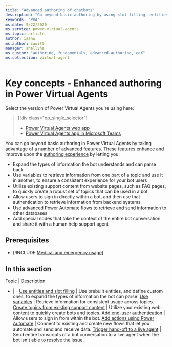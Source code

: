 ```yaml
---
title: "Advanced authoring of chatbots"
description: "Go beyond basic authoring by using slot filling, entities, variables, sign-in, live hand-off, and Power Automate flows."
keywords: "PVA"
ms.date: 9/22/2020
ms.service: power-virtual-agents
ms.topic: article
author: iaanw
ms.author: iawilt
manager: shellyha
ms.custom: "authoring, fundamentals, advanced-authoring, ceX"
ms.collection: virtual-agent
---
```



# Key concepts - Enhanced authoring in Power Virtual Agents

Select the version of Power Virtual Agents you're using here:

> [!div class="op_single_selector"]
> - [Power Virtual Agents web app](advanced-fundamentals.md)
> - [Power Virtual Agents app in Microsoft Teams](teams/advanced-fundamentals-teams.md)

You can go beyond basic authoring in Power Virtual Agents by taking advantage of a number of advanced features. These features enhance and improve upon the [authoring experience](authoring-fundamentals.md) by letting you:
- Expand the types of information the bot understands and can parse back
- Use variables to retrieve information from one part of a topic and use it in another, to ensure a consistent experience for your bot users
- Utilize existing support content from website pages, such as FAQ pages, to quickly create a robust set of topics that can be used in a bot
- Allow users to sign in directly within a bot, and then use that authentication to retrieve information from backend systems
- Use advanced Power Automate flows to retrieve and send information to other databases
- Add special nodes that take the context of the entire bot conversation and share it with a human help support agent


## Prerequisites

- [!INCLUDE [Medical and emergency usage](includes/pva-usage-limitations.md)]



## In this section

Topic | Description
- | -
[Use entities and slot filling](advanced-entities-slot-filling.md) | Use prebuilt entities, and define custom ones, to expand the types of information the bot can parse.
[Use variables](authoring-variables.md) | Retrieve information for consistent usage across topics.
[Create topics from existing support content](advanced-create-topics-from-web.md) | Utilize your existing web content to quickly create bots and topics.
[Add end-user authentication](advanced-end-user-authentication.md) | Allow users to sign in from within the bot.
[Add actions using Power Automate](advanced-flow.md) | Connect to existing and create new flows that let you automate and send and receive data.
[Trigger hand-off to a live agent](advanced-hand-off.md) | Send entire transcripts of a bot conversation to a live agent when the bot isn't able to resolve the issue.